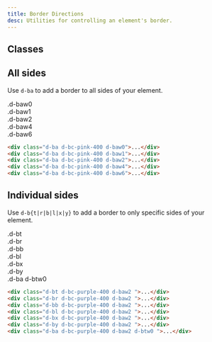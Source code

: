 ```yaml
---
title: Border Directions
desc: Utilities for controlling an element's border.
---
```


## Classes

<utility-class-table>
  <template #content>
    <tbody>
      <tr v-for="i in directions">
        <th scope="row" class="d-ff-mono d-fc-purple d-fw-normal d-fs12">.d-b{{ i[0] }}</th>
        <td class="d-ff-mono d-fc-orange d-fs12">
          <span v-if="i === 'y'"> 
            border-top: var(--su1) solid currentColor !important;<br/>
            border-bottom: var(--su1) solid currentColor !important;
          </span>
          <span v-else-if="i === 'x'">
            border-right: var(--su1) solid currentColor !important;<br/>
            border-left: var(--su1) solid currentColor !important;
          </span>
          <span v-else>
            border-{{i}}: var(--su1) solid currentColor !important;
          </span>
        </td>
      </tr>
    </tbody>
  </template>
</utility-class-table>

## All sides
Use `d-ba` to add a border to all sides of your element.

<code-well-header class="d-fl-col5 d-flg8 d-fw-wrap d-p24 d-bgc-pink-100 d-bgo50 d-w100p d-hmn102">
  <div class="d-fl-center d-p16 d-ba d-bc-pink-400 d-baw0 d-bgc-pink-100 d-fs16 d-fw-bold">.d-baw0</div>
  <div class="d-fl-center d-p16 d-ba d-bc-pink-400 d-baw1 d-bgc-pink-100 d-fs16 d-fw-bold">.d-baw1</div>
  <div class="d-fl-center d-p16 d-ba d-bc-pink-400 d-baw2 d-bgc-pink-100 d-fs16 d-fw-bold">.d-baw2</div>
  <div class="d-fl-center d-p16 d-ba d-bc-pink-400 d-baw4 d-bgc-pink-100 d-fs16 d-fw-bold">.d-baw4</div>
  <div class="d-fl-center d-p16 d-ba d-bc-pink-400 d-baw6 d-bgc-pink-100 d-fs16 d-fw-bold">.d-baw6</div>
</code-well-header>

```html
<div class="d-ba d-bc-pink-400 d-baw0">...</div>
<div class="d-ba d-bc-pink-400 d-baw1">...</div>
<div class="d-ba d-bc-pink-400 d-baw2">...</div>
<div class="d-ba d-bc-pink-400 d-baw4">...</div>
<div class="d-ba d-bc-pink-400 d-baw6">...</div>
```

## Individual sides
Use `d-b{t|r|b|l|x|y}` to add a border to only specific sides of your element.

<code-well-header class="d-fl-col4 d-flg8 d-fw-wrap d-p24 d-bgc-purple-100 d-bgo50 d-w100p d-hmn102">
  <div class="d-fl-center d-p16 d-bt d-bc-purple-400 d-baw2 d-bgc-purple-100 d-fs16 d-fw-bold">.d-bt</div>
  <div class="d-fl-center d-p16 d-br d-bc-purple-400 d-baw2 d-bgc-purple-100 d-fs16 d-fw-bold">.d-br</div>
  <div class="d-fl-center d-p16 d-bb d-bc-purple-400 d-baw2 d-bgc-purple-100 d-fs16 d-fw-bold">.d-bb</div>
  <div class="d-fl-center d-p16 d-bl d-bc-purple-400 d-baw2 d-bgc-purple-100 d-fs16 d-fw-bold">.d-bl</div>
  <div class="d-fl-center d-p16 d-bx d-bc-purple-400 d-baw2 d-bgc-purple-100 d-fs16 d-fw-bold">.d-bx</div>
  <div class="d-fl-center d-p16 d-by d-bc-purple-400 d-baw2 d-bgc-purple-100 d-fs16 d-fw-bold">.d-by</div>
  <div class="d-fl-center d-p16 d-ba d-bc-purple-400 d-baw2 d-btw0 d-bgc-purple-100 d-fs16 d-fw-bold">.d-ba d-btw0</div>
</code-well-header>

```html
<div class="d-bt d-bc-purple-400 d-baw2 ">...</div>
<div class="d-br d-bc-purple-400 d-baw2 ">...</div>
<div class="d-bb d-bc-purple-400 d-baw2 ">...</div>
<div class="d-bl d-bc-purple-400 d-baw2 ">...</div>
<div class="d-bx d-bc-purple-400 d-baw2 ">...</div>
<div class="d-by d-bc-purple-400 d-baw2 ">...</div>
<div class="d-ba d-bc-purple-400 d-baw2 d-btw0 ">...</div>
```

<script setup>
  import { directions } from '@data/borders.json';
</script>
